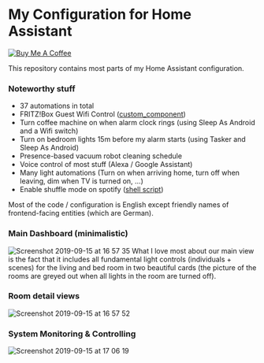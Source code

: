 # My Configuration for Home Assistant

<a href="https://www.buymeacoffee.com/mammuth" target="_blank"><img src="https://bmc-cdn.nyc3.digitaloceanspaces.com/BMC-button-images/custom_images/orange_img.png" alt="Buy Me A Coffee" style="height: auto !important;width: auto !important;" ></a>

This repository contains most parts of my Home Assistant configuration.

### Noteworthy stuff
- 37 automations in total
- FRITZ!Box Guest Wifi Control ([custom_component](https://github.com/mammuth/ha-fritzbox-tools/))
- Turn coffee machine on when alarm clock rings (using Sleep As Android and a Wifi switch)
- Turn on bedroom lights 15m before my alarm starts (using Tasker and Sleep As Android)
- Presence-based vacuum robot cleaning schedule
- Voice control of most stuff (Alexa / Google Assistant)
- Many light automations (Turn on when arriving home, turn off when leaving, dim when TV is turned on, ...)
- Enable shuffle mode on spotify ([shell script](https://github.com/mammuth/home-assistant-configuration/blob/master/shell_commands/shuffle_spotify.sh))


Most of the code / configuration is English except friendly names of frontend-facing entities (which are German).

### Main Dashboard (minimalistic)
![Screenshot 2019-09-15 at 16 57 35](https://user-images.githubusercontent.com/3121306/64923412-08ae6500-d7da-11e9-9c42-52dbf56778fa.png)
What I love most about our main view is the fact that it includes all fundamental light controls (individuals + scenes) for the living and bed room in two beautiful cards (the picture of the rooms are greyed out when all lights in the room are turned off).

### Room detail views
![Screenshot 2019-09-15 at 16 57 52](https://user-images.githubusercontent.com/3121306/64923413-08ae6500-d7da-11e9-964f-aa7882632d12.png)

### System Monitoring & Controlling
![Screenshot 2019-09-15 at 17 06 19](https://user-images.githubusercontent.com/3121306/64923571-2c25df80-d7db-11e9-8933-d81c2092c14e.png)

